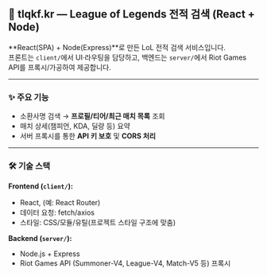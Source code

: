 ## 🧭 tlqkf.kr — League of Legends 전적 검색 (React + Node)

**React(SPA) + Node(Express)**로 만든 LoL 전적 검색 서비스입니다.  
프론트는 `client/`에서 UI·라우팅을 담당하고, 백엔드는 `server/`에서 Riot Games API를 프록시/가공하여 제공합니다.



---

### ✨ 주요 기능
- 소환사명 검색 → **프로필/티어/최근 매치 목록** 조회
- 매치 상세(챔피언, KDA, 딜량 등) 요약
- 서버 프록시를 통한 **API 키 보호** 및 **CORS 처리**

---

### 🛠 기술 스택
**Frontend (`client/`):**
- React, (예: React Router)
- 데이터 요청: fetch/axios
- 스타일: CSS/모듈/유틸(프로젝트 스타일 구조에 맞춤)

**Backend (`server/`):**
- Node.js + Express
- Riot Games API (Summoner-V4, League-V4, Match-V5 등) 프록시


